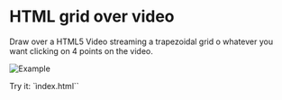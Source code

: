 
# HTML grid over video

Draw over a HTML5 Video streaming a trapezoidal grid o whatever you want clicking on 4 points on the video.


![Example](https://sites.google.com/site/manuparra/home/videogrid.png)


Try it:  `ìndex.html``



